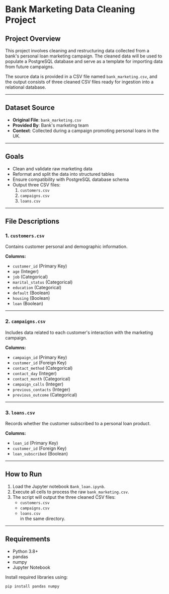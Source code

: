 # Bank Marketing Data Cleaning Project

## Project Overview

This project involves cleaning and restructuring data collected from a bank's personal loan marketing campaign. The cleaned data will be used to populate a PostgreSQL database and serve as a template for importing data from future campaigns.

The source data is provided in a CSV file named `bank_marketing.csv`, and the output consists of three cleaned CSV files ready for ingestion into a relational database.

---

## Dataset Source

- **Original File**: `bank_marketing.csv`
- **Provided By**: Bank's marketing team
- **Context**: Collected during a campaign promoting personal loans in the UK.

---

## Goals

- Clean and validate raw marketing data
- Reformat and split the data into structured tables
- Ensure compatibility with PostgreSQL database schema
- Output three CSV files:
  1. `customers.csv`
  2. `campaigns.csv`
  3. `loans.csv`

---

## File Descriptions

### 1. `customers.csv`

Contains customer personal and demographic information.

**Columns:**
- `customer_id` (Primary Key)
- `age` (Integer)
- `job` (Categorical)
- `marital_status` (Categorical)
- `education` (Categorical)
- `default` (Boolean)
- `housing` (Boolean)
- `loan` (Boolean)

---

### 2. `campaigns.csv`

Includes data related to each customer's interaction with the marketing campaign.

**Columns:**
- `campaign_id` (Primary Key)
- `customer_id` (Foreign Key)
- `contact_method` (Categorical)
- `contact_day` (Integer)
- `contact_month` (Categorical)
- `campaign_calls` (Integer)
- `previous_contacts` (Integer)
- `previous_outcome` (Categorical)

---

### 3. `loans.csv`

Records whether the customer subscribed to a personal loan product.

**Columns:**
- `loan_id` (Primary Key)
- `customer_id` (Foreign Key)
- `loan_subscribed` (Boolean)

---

## How to Run

1. Load the Jupyter notebook `Bank_loan.ipynb`.
2. Execute all cells to process the raw `bank_marketing.csv`.
3. The script will output the three cleaned CSV files:  
   - `customers.csv`  
   - `campaigns.csv`  
   - `loans.csv`  
   in the same directory.

---

## Requirements

- Python 3.8+
- pandas
- numpy
- Jupyter Notebook

Install required libraries using:
```bash
pip install pandas numpy
